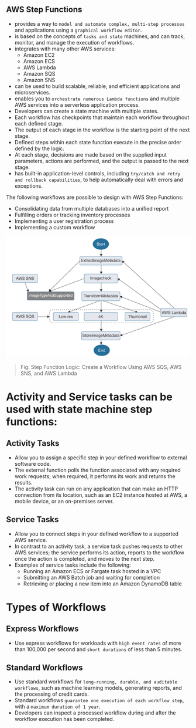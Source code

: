 AWS Step Functions
---

- provides a way to `model and automate complex, multi-step processes` and applications using a `graphical workflow editor`.
- is based on the concepts of `tasks and state` machines, and can track, monitor, and manage the execution of workflows.
- integrates with many other AWS services:
  - Amazon EC2
  - Amazon ECS
  - AWS Lambda
  - Amazon SQS
  - Amazon SNS
- can be used to build scalable, reliable, and efficient applications and microservices.
- enables you to `orchestrate numerous Lambda functions` and multiple AWS services into a serverless application process.
- Developers can create a state machine with multiple states.
- Each workflow has checkpoints that maintain each workflow throughout each defined stage.
- The output of each stage in the workflow is the starting point of the next stage.
- Defined steps within each state function execute in the precise order defined by the logic.
- At each stage, decisions are made based on the supplied input parameters, actions are performed, and the output is passed to the next stage.
- has built-in application-level controls, including `try/catch and retry and rollback capabilities`, to help automatically deal with errors and exceptions.

The following workflows are possible to design with AWS Step Functions:
  - Consolidating data from multiple databases into a unified report
  - Fulfilling orders or tracking inventory processes
  - Implementing a user registration process
  - Implementing a custom workflow

![Step Function Logic: Create a Workflow Using AWS SQS, AWS SNS, and AWS Lambda](../../images/step-function-logic.png)
> Fig: Step Function Logic: Create a Workflow Using AWS SQS, AWS SNS, and AWS Lambda

# Activity and Service tasks can be used with state machine step functions:

## Activity Tasks

- Allow you to assign a specific step in your defined workflow to external software code.
- The external function polls the function associated with any required work requests; when required, it performs its work and returns the results.
- The activity task can run on any application that can make an HTTP connection from its location, such as an EC2 instance hosted at AWS, a mobile device, or an on-premises server.

## Service Tasks

- Allow you to connect steps in your defined workflow to a supported AWS service.
- In contrast to an activity task, a service task pushes requests to other AWS services; the service performs its action, reports to the workflow once the action is completed, and moves to the next step. 
- Examples of service tasks include the following:
  - Running an Amazon ECS or Fargate task hosted in a VPC
  - Submitting an AWS Batch job and waiting for completion
  - Retrieving or placing a new item into an Amazon DynamoDB table

# Types of Workflows

## Express Workflows

- Use express workflows for workloads with `high event rates` of more than 100,000 per second and `short durations` of less than 5 minutes.

## Standard Workflows

- Use standard workflows for `long-running, durable, and auditable workflows`, such as machine learning models, generating reports, and the processing of credit cards.
- Standard workflows `guarantee one execution of each workflow step`, with a `maximum duration of 1 year`.
- Developers can inspect a processed workflow during and after the workflow execution has been completed.

